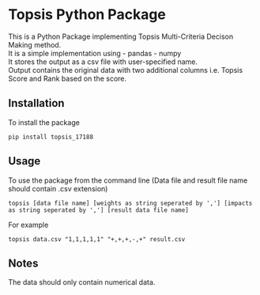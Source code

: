 # Topsis Python Package

This is a Python Package implementing Topsis Multi-Criteria Decison Making method.<br />
It is a simple implementation using
    - pandas
    - numpy<br />
It stores the output as a csv file with user-specified name.<br/>
Output contains the original data with two additional columns i.e. Topsis Score and Rank based on the score.

## Installation

To install the package<br />

```pip install topsis_17188```

## Usage

To use the package from the command line (Data file and result file name should contain .csv extension)<br />

```topsis [data file name] [weights as string seperated by ','] [impacts as string seperated by ','] [result data file name]```

For example<br />

```topsis data.csv "1,1,1,1,1" "+,+,+,-,+" result.csv```

## Notes
The data should only contain numerical data.<br />